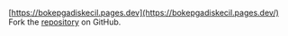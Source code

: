 [https://bokepgadiskecil.pages.dev](https://bokepgadiskecil.pages.dev/)
Fork the [repository](https://github.com/infoistri) on GitHub.